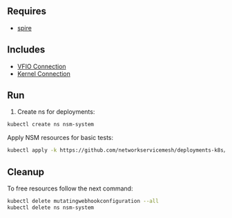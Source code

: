 ## Requires

- [spire](../spire)

## Includes

- [VFIO Connection](../use-cases/Vfio2Noop)
- [Kernel Connection](../use-cases/SriovKernel2Noop)

## Run

1. Create ns for deployments:
```bash
kubectl create ns nsm-system
```

Apply NSM resources for basic tests:
```bash
kubectl apply -k https://github.com/networkservicemesh/deployments-k8s/examples/sriov?ref=3465782c1b37b54f92bd411c4296ee8bda978420
```

## Cleanup

To free resources follow the next command:
```bash
kubectl delete mutatingwebhookconfiguration --all
kubectl delete ns nsm-system
```

